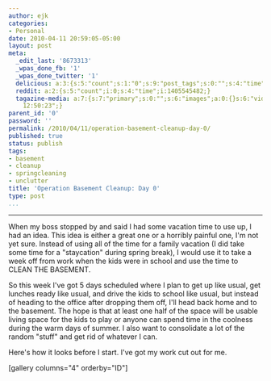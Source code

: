 ```yaml
---
author: ejk
categories:
- Personal
date: 2010-04-11 20:59:05-05:00
layout: post
meta:
  _edit_last: '8673313'
  _wpas_done_fb: '1'
  _wpas_done_twitter: '1'
  delicious: a:3:{s:5:"count";s:1:"0";s:9:"post_tags";s:0:"";s:4:"time";s:10:"1276917927";}
  reddit: a:2:{s:5:"count";i:0;s:4:"time";i:1405545482;}
  tagazine-media: a:7:{s:7:"primary";s:0:"";s:6:"images";a:0:{}s:6:"videos";a:0:{}s:11:"image_count";s:1:"0";s:6:"author";s:7:"8673313";s:7:"blog_id";s:7:"8370333";s:9:"mod_stamp";s:19:"2010-04-14
    12:50:23";}
parent_id: '0'
password: ''
permalink: /2010/04/11/operation-basement-cleanup-day-0/
published: true
status: publish
tags:
- basement
- cleanup
- springcleaning
- unclutter
title: 'Operation Basement Cleanup: Day 0'
type: post
...
```

---

When my boss stopped by and said I had some vacation time to use up, I had an idea. This idea is either a great one or a horribly painful one, I'm not yet sure. Instead of using all of the time for a family vacation (I did take some time for a "staycation" during spring break), I would use it to take a week off from work when the kids were in school and use the time to CLEAN THE BASEMENT.

So this week I've got 5 days scheduled where I plan to get up like usual, get lunches ready like usual, and drive the kids to school like usual, but instead of heading to the office after dropping them off, I'll head back home and to the basement. The hope is that at least one half of the space will be usable living space for the kids to play or anyone can spend time in the coolness during the warm days of summer. I also want to consolidate a lot of the random "stuff" and get rid of whatever I can.

Here's how it looks before I start. I've got my work cut out for me.

\[gallery columns="4" orderby="ID"\]
